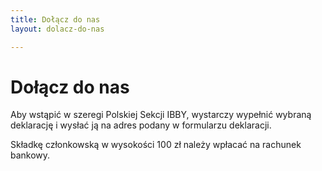 ```yaml
---
title: Dołącz do nas
layout: dolacz-do-nas

---
```

# Dołącz do nas

Aby wstąpić w szeregi Polskiej Sekcji IBBY, wystarczy wypełnić wybraną deklarację i wysłać ją na adres podany w formularzu deklaracji.

Składkę członkowską w wysokości 100 zł należy wpłacać na rachunek bankowy.
